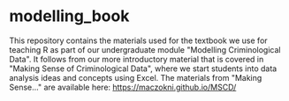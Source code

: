 # modelling_book

This repository contains the materials used for the textbook we use for teaching R as part of our undergraduate module "Modelling Criminological Data". It follows from our more introductory material that is covered in "Making Sense of Criminological Data", where we start students into data analysis ideas and concepts using Excel. The materials from "Making Sense..." are available here: https://maczokni.github.io/MSCD/
